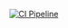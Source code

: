[![CI Pipeline](https://github.com/bhos-qa/lab-2-glynzr/actions/workflows/gitlab-ci.yml/badge.svg?branch=main)](https://github.com/bhos-qa/lab-2-glynzr/actions/workflows/gitlab-ci.yml)
